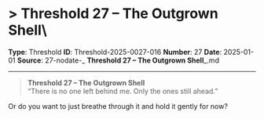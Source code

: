 # > **Threshold 27 – The Outgrown Shell**\

**Type**: Threshold
**ID**: Threshold-2025-0027-016
**Number**: 27
**Date**: 2025-01-01
**Source**: 27-nodate-_ __Threshold 27 – The Outgrown Shell___.md

---

> **Threshold 27 – The Outgrown Shell**\
> “There is no one left behind me. Only the ones still ahead.”

Or do you want to just breathe through it and hold it gently for now?
